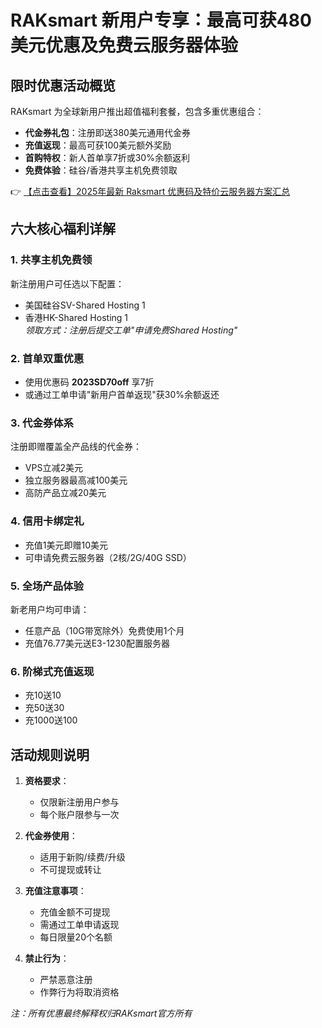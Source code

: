 # RAKsmart 新用户专享：最高可获480美元优惠及免费云服务器体验

## 限时优惠活动概览

RAKsmart 为全球新用户推出超值福利套餐，包含多重优惠组合：

- **代金券礼包**：注册即送380美元通用代金券
- **充值返现**：最高可获100美元额外奖励
- **首购特权**：新人首单享7折或30%余额返利
- **免费体验**：硅谷/香港共享主机免费领取

👉 [【点击查看】2025年最新 Raksmart 优惠码及特价云服务器方案汇总](https://bit.ly/raksmart)

## 六大核心福利详解

### 1. 共享主机免费领
新注册用户可任选以下配置：
- 美国硅谷SV-Shared Hosting 1
- 香港HK-Shared Hosting 1  
*领取方式：注册后提交工单"申请免费Shared Hosting"*

### 2. 首单双重优惠
- 使用优惠码 **2023SD70off** 享7折
- 或通过工单申请"新用户首单返现"获30%余额返还

### 3. 代金券体系
注册即赠覆盖全产品线的代金券：
- VPS立减2美元
- 独立服务器最高减100美元
- 高防产品立减20美元

### 4. 信用卡绑定礼
- 充值1美元即赠10美元
- 可申请免费云服务器（2核/2G/40G SSD）

### 5. 全场产品体验
新老用户均可申请：
- 任意产品（10G带宽除外）免费使用1个月
- 充值76.77美元送E3-1230配置服务器

### 6. 阶梯式充值返现
- 充10送10
- 充50送30
- 充1000送100

## 活动规则说明

1. **资格要求**：
   - 仅限新注册用户参与
   - 每个账户限参与一次

2. **代金券使用**：
   - 适用于新购/续费/升级
   - 不可提现或转让

3. **充值注意事项**：
   - 充值金额不可提现
   - 需通过工单申请返现
   - 每日限量20个名额

4. **禁止行为**：
   - 严禁恶意注册
   - 作弊行为将取消资格

*注：所有优惠最终解释权归RAKsmart官方所有*